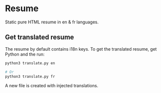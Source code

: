 # Resume
Static pure HTML resume in en & fr languages.

## Get translated resume
The resume by default contains i18n keys.
To get the translated resume, get Python and the run:

```bash
python3 translate.py en

# Or
python3 translate.py fr
```

A new file is created with injected translations.